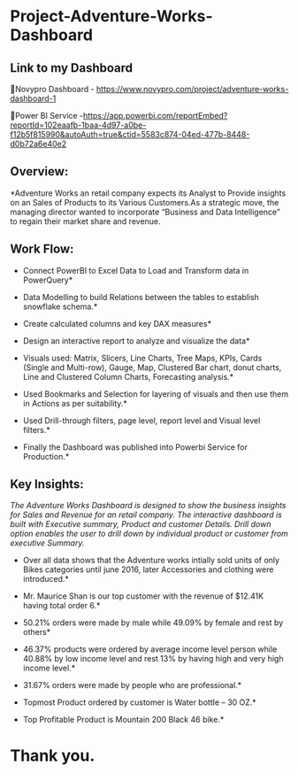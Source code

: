 # Project-Adventure-Works-Dashboard

## Link to my Dashboard
🔷Novypro Dashboard - https://www.novypro.com/project/adventure-works-dashboard-1

🔷Power BI Service  -https://app.powerbi.com/reportEmbed?reportId=102eaafb-1baa-4d97-a0be-f12b5f815990&autoAuth=true&ctid=5583c874-04ed-477b-8448-d0b72a6e40e2

## Overview:

*Adventure Works an retail company expects its Analyst to Provide insights on an Sales of Products to its Various Customers.As a strategic move, the managing director wanted to incorporate “Business and Data Intelligence” to regain their market share and revenue.

## Work Flow:

* Connect PowerBI to Excel Data to Load and Transform data in PowerQuery*

* Data Modelling to build Relations between the tables to establish snowflake schema.*

* Create calculated columns and key DAX measures*

* Design an interactive report to analyze and visualize the data*

* Visuals used: Matrix, Slicers, Line Charts, Tree Maps, KPIs, Cards (Single and Multi-row), Gauge, Map, Clustered Bar chart, donut charts, Line and Clustered Column Charts, Forecasting analysis.*

* Used Bookmarks and Selection for layering of visuals and then use them in Actions as per suitability.*

* Used Drill-through filters, page level, report level and Visual level filters.*

* Finally the Dashboard was published into Powerbi Service for Production.*

## Key Insights:

*The Adventure Works Dashboard is designed to show the business insights for Sales and Revenue for an retail company. The interactive dashboard is built with Executive summary, Product and customer Details. Drill down option enables the user to drill down by individual product or customer from executive Summary.*

* Over all data shows that the Adventure works intially sold units of only Bikes categories until june 2016, later Accessories and clothing were introduced.*

* Mr. Maurice Shan is our top customer with the revenue of $12.41K having total order 6.*

* 50.21% orders were made by male while 49.09% by female and rest by others*

* 46.37% products were ordered by average income level person while 40.88% by low income level and rest 13% by having high and very high income level.*

* 31.67% orders were made by people who are professional.*

* Topmost Product ordered by customer is Water bottle – 30 OZ.*

* Top Profitable Product is Mountain 200 Black  46 bike.*

# Thank you.
